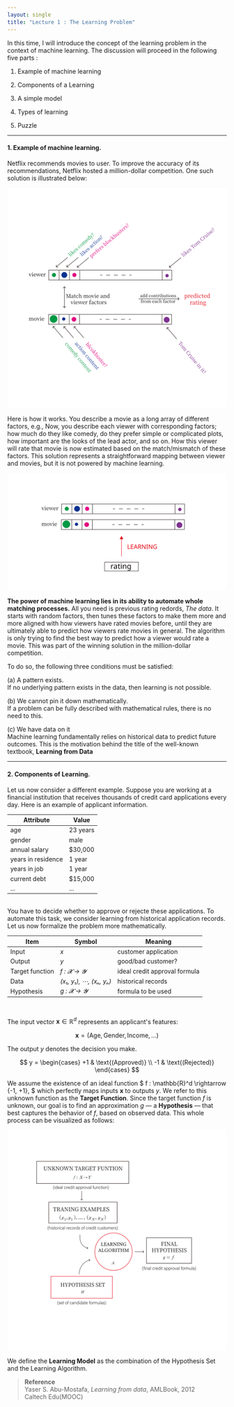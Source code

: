```yaml
---
layout: single
title: "Lecture 1 : The Learning Problem" 
---
```


In this time, I will introduce the concept of the learning problem in the context of machine learning. The discussion will proceed in the following five parts : 
<br>

1. Example of machine learning   

2. Components of a Learning   

3. A simple model   

4. Types of learning   

5. Puzzle


---


#### 1. Example of machine learning.

Netflix recommends movies to user. To improve the accuracy of its recommendations, Netflix hosted a million-dollar competition. One such solution is illustrated below: 

![solution](/assets/images/fig_1.svg)

Here is how it works. You describe a movie as a long array of different factors, e.g., Now, you describe each viewer with corresponding factors; how much do they like comedy, do they prefer simple or complicated plots, how important are the looks of the lead actor, and so on. How this viewer will rate that movie is now estimated based on the match/mismatch of these factors. This solution represents a straightforward mapping between viewer and movies, but it is not powered by machine learning.

![solution](/assets/images/fig_2.svg)

**The power of machine learning lies in its ability to automate whole matching processes.** All you need is previous rating redords, *The data*. It starts with random factors, then tunes these factors to make them more and more aligned with how viewers have rated movies before, until they are ultimately able to predict how viewers rate movies in general. The algorithm is only trying to find the best way to predict how a viewer would rate a movie. This was part of the winning solution in the million-dollar competition. 

To do so, the following three conditions must be satisfied: 


(a) A pattern exists.     
If no underlying pattern exists in the data, then learning is not possible. 

   
(b) We cannot pin it down mathematically.    
If a problem can be fully described with mathematical rules, there is no need to this.

   
(c) We have data on it   
Machine learning fundamentally relies on historical data to predict future outcomes. 
This is the motivation behind the title of the well-known textbook, **Learning from Data** 

---


#### 2. Components of Learning.
Let us now consider a different example. Suppose you are working at a financial institution that receives thousands of credit card applications every day. Here is an example of applicant information.
<br>


| Attribute            | Value       |
|----------------------|-------------|
| age                  | 23 years    |
| gender               | male        |
| annual salary        | $30,000     |
| years in residence   | 1 year      |
| years in job         | 1 year      |
| current debt         | $15,000     |
| ...                  | ...         |


<br>
You have to decide whether to approve or rejecte these applications. To automate this task, we consider learning from historical application records. Let us now formalize the problem more mathematically.   

<br>


|  Item              | Symbol                                  | Meaning                    |
|-------------------|---------------------------------------------|--------------------------------------|
| Input             | *x*                                       | customer application              |
| Output            | *y*                                         | good/bad customer?                |
| Target function   | *f : 𝓧 → 𝓨*                                 | ideal credit approval formula     |
| Data              | *(x₁, y₁), ⋯, (xₙ, yₙ)*             | historical records                |
| Hypothesis        | *g : 𝓧 → 𝓨*                                 | formula to be used                |


<br>

The input vector $\mathbf{x} \in \mathbb{R}^d$ represents an applicant's features: 

$$\mathbf{x} = (\text{Age}, \text{Gender}, \text{Income}, \ldots)$$

The output $y$ denotes the decision you make.

$$
y = \begin{cases}
+1 & \text{(Approved)} \\
-1 & \text{(Rejected)}
\end{cases}
$$


We assume the existence of an ideal function $ f : \mathbb{R}^d \rightarrow \{-1, +1\}, $ which perfectly maps inputs $\mathbf{x}$ to outputs $y$. We refer to this unknown function as the **Target Function**. Since the target function $f$ is unknown, our goal is to find an approximation $g$ — a **Hypothesis** — that best captures the behavior of $f$, based on observed data. This whole process can be visualized as follows: 


![solution](/assets/images/fig_3.svg)

We define the **Learning Model** as the combination of the Hypothesis Set and the Learning Algorithm. 



> **Reference**  
> Yaser S. Abu-Mostafa, *Learning from data*, AMLBook, 2012    
> Caltech Edu(MOOC)
